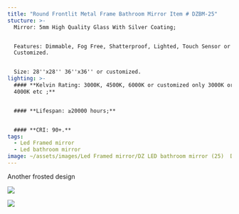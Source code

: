 ```yaml
---
title: "Round Frontlit Metal Frame Bathroom Mirror Item # DZBM-25"
stucture: >-
  Mirror: 5mm High Quality Glass With Silver Coating;


  Features: Dimmable, Fog Free, Shatterproof, Lighted, Touch Sensor or
  Customized.


  Size: 28''x28'' 36''x36'' or customized.
lighting: >-
  #### **Kelvin Rating: 3000K, 4500K, 6000K or customized only 3000K or only
  4000K etc ;**


  #### **Lifespan: ≥20000 hours;**


  #### **CRI: 90+.**
tags:
  - Led Framed mirror
  - Led bathroom mirror
image: ~/assets/images/Led Framed mirror/DZ LED bathroom mirror (25)  DZBM-25.jpeg
---
```

Another frosted design

![](~/assets/images/Led%20Framed%20mirror/DZ%20LED%20bathroom%20mirror%20(24)%20%20DZBM-24.jpeg)

![](~/assets/images/Led%20bathroom%20mirror/D:%5C2025-2%20%E4%B8%8A%E4%BC%A0%E7%9A%84%E9%95%9C%E5%AD%90%E5%9B%BE%E7%89%87%5CLed%20bathroom%20mirror/DZ%20LED%20bathroom%20mirror%20(24).jpeg)